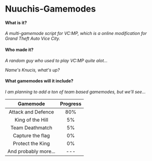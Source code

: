 Nuuchis-Gamemodes
=================

#### What is it?
*A multi-gamemode script for _VC:MP_, which is a online modification for Grand Theft Auto Vice City.*

#### Who made it?
*A random guy who used to play VC:MP quite alot...*

*Name's _Knucis_, what's up?*

#### What gamemodes will it include?
*I am planning to add a ton of team based gamemodes, but we'll see...*

| Gamemode | Progress |
|:----------:|:----------:|
|Attack and Defence   | 80%  |
|King of the Hill     | 5%   |
|Team Deathmatch      | 5%   |
|Capture the flag     | 0%   |
|Protect the King     | 0%   |
|And probably more... |---   |

